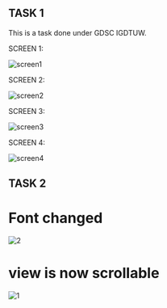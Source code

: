 ## TASK 1

This is a task done under GDSC IGDTUW. 

SCREEN 1: 

![screen1](https://user-images.githubusercontent.com/25116462/135756326-88181c91-e0f8-4b8e-835e-72ded3a8f9e2.jpeg)

SCREEN 2: 

![screen2](https://user-images.githubusercontent.com/25116462/135756337-fc1a330c-8360-4a45-9e4b-8af8a2e01fa4.jpeg)

SCREEN 3: 

![screen3](https://user-images.githubusercontent.com/25116462/135756352-9604f295-26ee-41f1-975f-27aa5790c662.jpeg)

SCREEN 4: 

![screen4](https://user-images.githubusercontent.com/25116462/135756366-deec9c65-c3a9-43a3-82ce-d69697f1a4b8.jpeg)

## TASK 2

# Font changed

![2](https://user-images.githubusercontent.com/25116462/136972469-1efc8456-af05-4170-bec3-9593a33c3e5f.jpeg)

# view is now scrollable

![1](https://user-images.githubusercontent.com/25116462/136972566-a02c4f55-5673-45b9-9134-02729321d029.jpeg)




